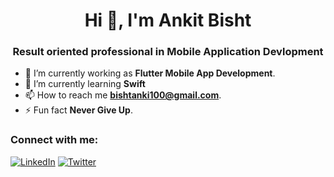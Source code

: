 <h1 align="center">Hi 👋, I'm Ankit Bisht</h1>
<h3 align="center">Result oriented professional in Mobile Application Devlopment</h3>

- 🔭 I’m currently working as **Flutter Mobile App Development**.
- 🌱 I’m currently learning **Swift**
- 📫 How to reach me **bishtanki100@gmail.com**.
- ⚡ Fun fact **Never Give Up**.

<h3 align="left">Connect with me:</h3>

[![LinkedIn](https://img.shields.io/badge/LinkedIn-0077B5?logo=linkedin&logoColor=white)](https://www.linkedin.com/in/ankit-bisht-11a97a226)
[![Twitter](https://img.shields.io/badge/Twitter-1DA1F2?logo=twitter&logoColor=white)](https://twitter.com/jbhardwaj304)
